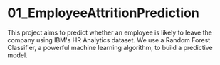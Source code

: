# 01_EmployeeAttritionPrediction
This project aims to predict whether an employee is likely to leave the company using IBM's HR Analytics dataset. We use a Random Forest Classifier, a powerful machine learning algorithm, to build a predictive model.
